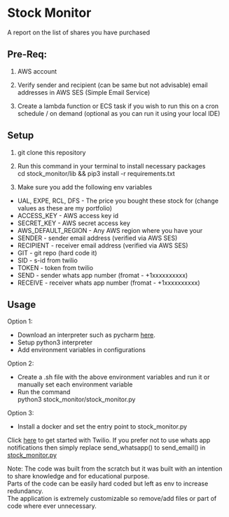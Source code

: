 # Stock Monitor
A report on the list of shares you have purchased

## Pre-Req:

1. AWS account

2. Verify sender and recipient (can be same but not advisable) email addresses in AWS SES (Simple Email Service)

3. Create a lambda function or ECS task if you wish to run this on a cron schedule / on demand (optional as you can run it using your local IDE)

## Setup

1. git clone this repository

2. Run this command in your terminal to install necessary packages<br/>cd stock_monitor/lib && pip3 install -r requirements.txt

2. Make sure you add the following env variables
* UAL, EXPE, RCL, DFS - The price you bought these stock for (change values as these are my portfolio)
* ACCESS_KEY - AWS access key id
* SECRET_KEY - AWS secret access key
* AWS_DEFAULT_REGION - Any AWS region where you have your 
* SENDER - sender email address (verified via AWS SES)
* RECIPIENT - receiver email address (verified via AWS SES)
* GIT - git repo (hard code it)
* SID - s-id from twilio
* TOKEN - token from twilio
* SEND - sender whats app number (fromat - +1xxxxxxxxxx)
* RECEIVE - receiver whats app number (fromat - +1xxxxxxxxxx)

## Usage

Option 1:
  * Download an interpreter such as pycharm [here](https://www.jetbrains.com/pycharm/download/download-thanks.html).
  * Setup python3 interpreter
  * Add environment variables in configurations
  
Option 2:
  * Create a .sh file with the above environment variables and run it or manually set each environment variable
  * Run the command<br/>python3 stock_monitor/stock_monitor.py
  
Option 3:
  * Install a docker and set the entry point to stock_monitor.py

Click [here](https://www.twilio.com/docs/whatsapp/quickstart/python) to get started with Twilio.
If you prefer not to use whats app notifications then simply replace send_whatsapp() to send_email() in [stock_monitor.py](https://github.com/vignesh1793/stock_monitor/blob/master/stock_monitor.py#L77)


Note: The code was built from the scratch but it was built with an intention to share knowledge and for educational purpose.<br/>Parts of the code can be easily hard coded but left as env to increase redundancy.<br/>The application is extremely customizable so remove/add files or part of code where ever unnecessary.
